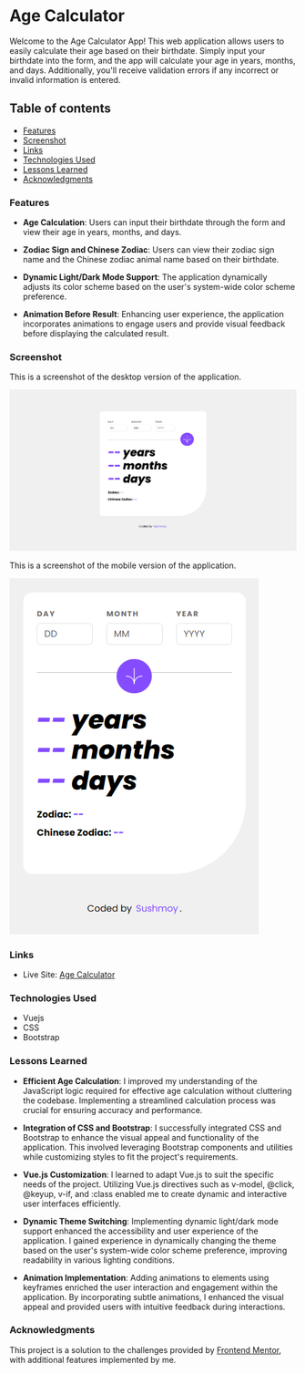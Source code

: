# Age Calculator

Welcome to the Age Calculator App! 
This web application allows users to easily calculate their age based on their birthdate. Simply input your birthdate into the form, and the app will calculate your age in years, months, and days. Additionally, you'll receive validation errors if any incorrect or invalid information is entered.

## Table of contents

- [Features](#features)
- [Screenshot](#screenshot)
- [Links](#links)
- [Technologies Used](#technologies-used)
- [Lessons Learned](#lessons-learned)
- [Acknowledgments](#acknowledgments)

### Features

- **Age Calculation**: Users can input their birthdate through the form and view their age in years, months, and days.

- **Zodiac Sign and Chinese Zodiac**: Users can view their zodiac sign name and the Chinese zodiac animal name based on their birthdate.

- **Dynamic Light/Dark Mode Support**: The application dynamically adjusts its color scheme based on the user's system-wide color scheme preference.

- **Animation Before Result**: Enhancing user experience, the application incorporates animations to engage users and provide visual feedback before displaying the calculated result.

### Screenshot

This is a screenshot of the desktop version of the application.

![Desktop Screenshot](./src/assets/screenshots/screenshot-desktop.png)

This is a screenshot of the mobile version of the application.

![Mobile Screenshot](./src/assets/screenshots/screenshot-mobile.png)

### Links

- Live Site: [Age Calculator](https://sushcod3.github.io/age-calculator/)

### Technologies Used

- Vuejs
- CSS
- Bootstrap

### Lessons Learned

- **Efficient Age Calculation**: I improved my understanding of the JavaScript logic required for effective age calculation without cluttering the codebase. Implementing a streamlined calculation process was crucial for ensuring accuracy and performance.

- **Integration of CSS and Bootstrap**: I successfully integrated CSS and Bootstrap to enhance the visual appeal and functionality of the application. This involved leveraging Bootstrap components and utilities while customizing styles to fit the project's requirements.

- **Vue.js Customization**: I learned to adapt Vue.js to suit the specific needs of the project. Utilizing Vue.js directives such as v-model, @click, @keyup, v-if, and :class enabled me to create dynamic and interactive user interfaces efficiently.

- **Dynamic Theme Switching**: Implementing dynamic light/dark mode support enhanced the accessibility and user experience of the application. I gained experience in dynamically changing the theme based on the user's system-wide color scheme preference, improving readability in various lighting conditions.

- **Animation Implementation**: Adding animations to elements using keyframes enriched the user interaction and engagement within the application. By incorporating subtle animations, I enhanced the visual appeal and provided users with intuitive feedback during interactions.

### Acknowledgments

This project is a solution to the challenges provided by [Frontend Mentor](https://www.frontendmentor.io/solutions/efficient-age-calculation-with-javascript-and-vuejs-validation-L9dCXc8B0f), with additional features implemented by me. 